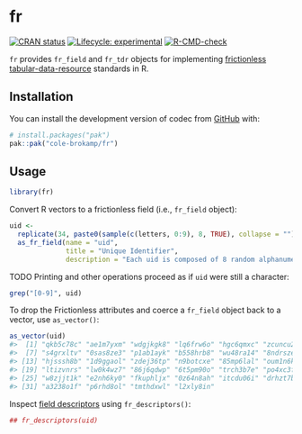 
<!-- README.md is generated from README.Rmd. Please edit that file -->

# fr

<!-- badges: start -->

[![CRAN
status](https://www.r-pkg.org/badges/version/fr)](https://CRAN.R-project.org/package=fr)
[![Lifecycle:
experimental](https://img.shields.io/badge/lifecycle-experimental-orange.svg)](https://lifecycle.r-lib.org/articles/stages.html#experimental)
[![R-CMD-check](https://github.com/cole-brokamp/fr/actions/workflows/R-CMD-check.yaml/badge.svg)](https://github.com/cole-brokamp/fr/actions/workflows/R-CMD-check.yaml)
<!-- badges: end -->

`fr` provides `fr_field` and `fr_tdr` objects for implementing
[frictionless](https://specs.frictionlessdata.io)
[tabular-data-resource](https://specs.frictionlessdata.io/tabular-data-resource)
standards in R.

## Installation

You can install the development version of codec from
[GitHub](https://github.com/) with:

``` r
# install.packages("pak")
pak::pak("cole-brokamp/fr")
```

## Usage

``` r
library(fr)
```

Convert R vectors to a frictionless field (i.e., `fr_field` object):

``` r
uid <-
  replicate(34, paste0(sample(c(letters, 0:9), 8, TRUE), collapse = "")) |>
  as_fr_field(name = "uid",
              title = "Unique Identifier",
              description = "Each uid is composed of 8 random alphanumeric characters")
```

TODO Printing and other operations proceed as if `uid` were still a
character:

``` r
grep("[0-9]", uid)
```

To drop the Frictionless attributes and coerce a `fr_field` object back
to a vector, use `as_vector()`:

``` r
as_vector(uid)
#>  [1] "qkb5c78c" "ae1m7yxm" "wdgjkgk8" "lq6frw6o" "hgc6qmxc" "zcuncu2o"
#>  [7] "s4grxltv" "0sas8ze3" "p1ab1ayk" "b558hrb8" "wu48ra14" "8ndrszev"
#> [13] "hjsssh8b" "1d9ggaol" "zdej36tp" "n9botcxe" "85mp6lal" "oum1n6ke"
#> [19] "ltizvnrs" "lw0k4wz7" "86j6qdwp" "6t5pm90o" "trch3b7e" "po4xc3fg"
#> [25] "w8zjjt1k" "e2nh6ky0" "fkuphljx" "0z64n8ah" "itcdu06i" "drhzt7b6"
#> [31] "a3238o1f" "p6rhd8ol" "tmthdxwl" "l2xly8in"
```

Inspect [field
descriptors](https://specs.frictionlessdata.io/table-schema/#field-descriptors)
using `fr_descriptors()`:

``` r
## fr_descriptors(uid)
```

